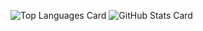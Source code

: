 ![Top Languages Card](https://github-readme-stats.vercel.app/api/top-langs/?username=kaheiseki)
![GitHub Stats Card](https://github-readme-stats.vercel.app/api?username=zizi4n5)
